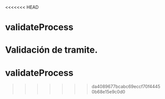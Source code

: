 <<<<<<< HEAD
# validateProcess
Validación de tramite. 
=======
# validateProcess
>>>>>>> da4089677bcabc69eccf70f44450b68e15e9c0d0
